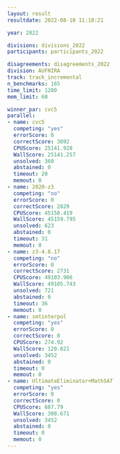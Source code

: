 ```yaml
---
layout: result
resultdate: 2022-08-10 11:18:21

year: 2022

divisions: divisions_2022
participants: participants_2022

disagreements: disagreements_2022
division: AUFNIRA
track: track_incremental
n_benchmarks: 165
time_limit: 1200
mem_limit: 60

winner_par: cvc5
parallel:
- name: cvc5
  competing: "yes"
  errorScore: 0
  correctScore: 3092
  CPUScore: 25141.928
  WallScore: 25141.257
  unsolved: 360
  abstained: 0
  timeout: 20
  memout: 0
- name: 2020-z3
  competing: "no"
  errorScore: 0
  correctScore: 2829
  CPUScore: 45158.419
  WallScore: 45159.795
  unsolved: 623
  abstained: 0
  timeout: 31
  memout: 0
- name: z3-4.8.17
  competing: "no"
  errorScore: 0
  correctScore: 2731
  CPUScore: 49103.906
  WallScore: 49105.743
  unsolved: 721
  abstained: 0
  timeout: 36
  memout: 0
- name: smtinterpol
  competing: "yes"
  errorScore: 0
  correctScore: 0
  CPUScore: 274.92
  WallScore: 120.821
  unsolved: 3452
  abstained: 0
  timeout: 0
  memout: 0
- name: UltimateEliminator+MathSAT
  competing: "yes"
  errorScore: 0
  correctScore: 0
  CPUScore: 687.79
  WallScore: 308.671
  unsolved: 3452
  abstained: 0
  timeout: 0
  memout: 0
---
```

